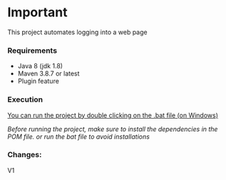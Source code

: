 # Important

This project automates logging into a web page

### Requirements
* Java 8 (jdk 1.8)
* Maven 3.8.7 or latest
* Plugin feature

### Execution

[You can run the project by double clicking on the .bat file (on Windows) ]()

_Before running the project, make sure to install the dependencies in the POM file. or run the bat file to avoid installations_

### Changes:
V1